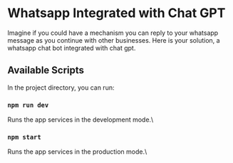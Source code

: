 # Whatsapp Integrated with Chat GPT

Imagine if you could have a mechanism you can reply to your whatsapp message as you continue with other businesses. Here is your solution, a whatsapp chat bot integrated with chat gpt.

## Available Scripts

In the project directory, you can run:

### `npm run dev`

Runs the app services in the development mode.\

### `npm start`

Runs the app services in the production mode.\

